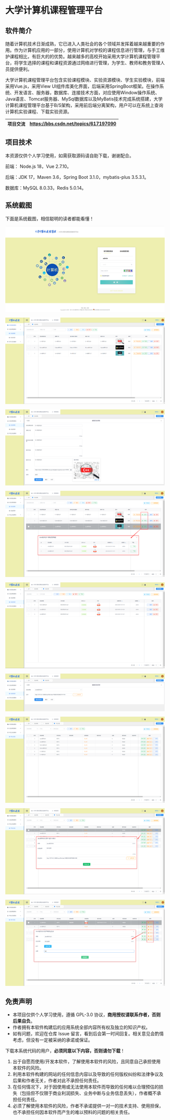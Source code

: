 # **大学计算机课程管理平台**

## 软件简介

随着计算机技术日渐成熟，它已进入人类社会的各个领域并发挥着越来越重要的作用。作为计算机应用的一部分，使用计算机对学校的课程信息进行管理，与手工维护课程相比，有巨大的的优势。越来越多的高校开始采用大学计算机课程管理平台，将学生选择的课程和课程资源通过网络进行管理，为学生、教师和教务管理人员提供便利。

大学计算机课程管理平台包含实验课程模块、实验资源模块、学生实验模块，前端采用Vue.js，采用View UI组件库美化界面，后端采用SpringBoot框架。在操作系统、开发语言、服务器，数据库、连接技术方面，对应使用Window操作系统、Java语言、Tomcat服务器、MySql数据库以及MyBatis技术完成系统搭建，大学计算机课程管理平台基于B/S架构，采用前后端分离架构，用户可以在系统上查询计算机实验课程、下载实验资源。

| 项目交流 | https://bbs.csdn.net/topics/617197090 |
| -------- | ------------------------------------- |

## 项目技术

本资源仅供个人学习使用，如需获取源码请自助下载，谢谢配合。

前端： Node.js 18，Vue 2.7.10。

后端：JDK 17，Maven 3.6，Spring Boot 3.1.0，mybatis-plus 3.5.3.1。

数据库：MySQL 8.0.33，Redis 5.0.14。

## 系统截图

下面是系统截图，相信聪明的读者都能看懂！

![输入图片说明](image/01.png)

![输入图片说明](image/02.png)

![输入图片说明](image/03.png)

![输入图片说明](image/04.png)

![输入图片说明](image/05.png)

![输入图片说明](image/06.png)

![输入图片说明](image/07.png)

![输入图片说明](image/08.png)

![输入图片说明](image/09.png)

## 免责声明

- 本项目仅供个人学习使用，遵循 GPL-3.0 协议，**商用授权请联系作者，否则后果自负**。
- 作者拥有本软件构建后的应用系统全部内容所有权及独立的知识产权。
- 如有问题，欢迎在仓库 Issue 留言，看到后会第一时间回复。相关意见会酌情考虑，但没有一定被采纳的承诺或保证。

下载本系统代码的用户，**必须同意以下内容，否则请勿下载**！

1. 出于自愿而使用/开发本软件，了解使用本软件的风险，且同意自己承担使用本软件的风险。
2. 利用本软件构建的网站的任何信息内容以及导致的任何版权纠纷和法律争议及后果和作者无关，作者对此不承担任何责任。
3. 在任何情况下，对于因使用或无法使用本软件而导致的任何难以合理预估的损失（包括但不仅限于商业利润损失、业务中断与业务信息丢失），作者概不承担任何责任。
4. 必须了解使用本软件的风险，作者不承诺提供一对一的技术支持、使用担保，也不承担任何因本软件而产生的难以预料的问题的相关责任。
